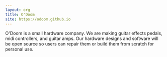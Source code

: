 ```yaml
---
layout: org
title: O'Doom
site: https://odoom.github.io
---
```

O'Doom is a small hardware company. We are making guitar effects pedals, midi controllers, and guitar amps. Our hardware designs and software will be open source so users can repair them or build them from scratch for personal use.
